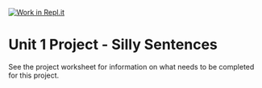 [![Work in Repl.it](https://classroom.github.com/assets/work-in-replit-14baed9a392b3a25080506f3b7b6d57f295ec2978f6f33ec97e36a161684cbe9.svg)](https://classroom.github.com/online_ide?assignment_repo_id=3308688&assignment_repo_type=AssignmentRepo)
# Unit 1 Project - Silly Sentences

See the project worksheet for information on what needs to be completed for this project.